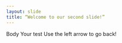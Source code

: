 ```yaml
---
layout: slide
title: “Welcome to our second slide!”
---
```

Body
Your test 
Use the left arrow to go back!
